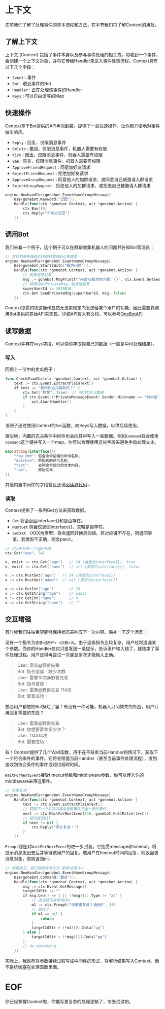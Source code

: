 # 上下文
先前我们了解了处理事件的基本流程和方法，在本节我们将了解Context的用处。

## 了解上下文
上下文 (Context) 包括了事件本身以及参与事件处理的相关方。每收到一个事件，会创建一个上下文对象，并将它传给Handler来进入事件处理流程。Context具有以下几个字段：
- `Event` : 事件
- `Bot` : 收到事件的Bot
- `Handler` : 正在处理该事件的Handler
- `Keys` : 可以自由读写的Map

## 快速操作
Context基于Bot提供的API再次封装，提供了一些快速操作，让你能方便地对事件做出响应。

- `Reply` : 回复，仅限消息事件
- `Delete` : 撤回，仅限消息事件，机器人需要有权限
- `Kick` : 踢出，仅限消息事件，机器人需要有权限
- `Ban` : 禁言，仅限消息事件，机器人需要有权限
- `ApproveFriendRequest` : 同意加好友请求
- `RejectFriendRequest` : 拒绝加好友请求
- `ApproveGroupRequest` : 同意他人的加群请求、或同意自己被邀请入群请求
- `RejectGroupRequest` : 拒绝他人的加群请求、或拒绝自己被邀请入群请求

```go
engine.NewHandler(gonebot.EventNameGroupMessage).
    Use(gonebot.Keyword("涩图")).
    Handle(func(ctx *gonebot.Context, act *gonebot.Action) {
        ctx.Ban(10)
        ctx.Reply("不可以涩涩")
    })
```

## 调用Bot
我们来看一个例子，这个例子可以在群聊收集机器人的问题并告知Bot管理员：
```go
// 将在群聊中报告的问题转发给Bot管理员
engine.NewHandler(gonebot.EventNameGroupMessage).
    Use(gonebot.StartsWith("报告问题")).
    Handle(func(ctx *gonebot.Context, act *gonebot.Action) {
        // 构造消息对象
        msg := gonebot.MsgPrintf("来自%s报告的问题：{}", ctx.Event.GetSessionId(), *ctx.Event.GetMessage())
        // 调用SendPrivateMsg，私发给超管
        superUserId := 1919810
        ctx.Bot.SendPrivateMsg(superUserId, msg, false)
    })
```
Context提供的快速操作显然无法实现定向发送给某个用户的功能，因此需要靠调用Bot提供的原始API来实现。详细API暂未有文档，可以参考[OneBotAPI](https://github.com/botuniverse/onebot-11/blob/master/api/public.md)

## 读写数据
Context中存在`Keys`字段，可以供你存取你自己的数据（一般是中间处理结果）。


### 写入
回顾上一节中的卖瓜例子：
```go
func CheckZhaoCha(ctx *gonebot.Context, act *gonebot.Action) {
    text := ctx.Event.ExtractPlainText() 
    if text == "我问你这瓜保熟吗？" {
        ctx.Set("找茬", true)  // 向CTX写入数据
        if ctx.Event.(*PrivateMessageEvent).Sender.Nickname == "刘华强" {
            act.AbortHandler() 
        }
    }
}
```
该例子通过使用Context的`Set`函数，向Keys写入数据，以供后续使用。

类似地，内置的先决条件中间件也会向其中写入一些数据。例如`Command`将会使用`command`这个键并写入一个map，你可以合理使用这些字段来避免手动处理文本。
```go
map[string]interface{}{
    "raw_cmd": 包含命令前缀的命令名称,
    "matched": 匹配到的命令名称,
    "text":    去除命令部分的文本内容,
    "raw":     原始文本,
})
```
其他内置中间件的字段暂且还请[阅读源代码](https://github.com/liwh011/gonebot/blob/master/handler.go)~

### 读取
Context提供了一系列Get方法来获取数据。
- `Get` 将会返回interface{}和是否存在。
- `MustGet` 则会仅返回interface{}，忽略是否存在。
- `GetXXX` （XXX为类型）将会返回转换后的值。若对应键不存在，则返回零值。若类型不正确，则会panic。

```go
// ctx中只有一个age字段。
ctx.Set("age", 24)

v, exist := ctx.Get("age")   // 24 (类型为interface{}), true
v, exist := ctx.Get("name")  // nil (类型为interface{}), false

v := ctx.MustGet("age")   // 24 (类型为interface{})
v := ctx.MustGet("name")  // nil (类型为interface{})

v := ctx.GetInt("age")       // 24
v := ctx.GetString("age")    // panic
v := ctx.GetInt("name")      // 0
v := ctx.GetString("name")   // ""
```

## 交互增强
有时候我们往往希望能够保持状态来响应下一次内容。脑补一下这个场景：

现有一个指令为`雷普<@用户> <次数>次`。由于这条指令比较复杂，用户经常遗漏某个参数。而你的Handler仅仅只是发送一条提示，告诉用户输入错了，就结束了事件处理过程。用户还得再尝试一次甚至多次才能输入正确。
> User: 雷普@野兽先辈   
> Bot: 指令错误！缺少次数   
> User: 雷普10次@野兽先辈   
> Bot: 指令错误！   
> User: 雷普@野兽先辈 114次   
> Bot: 雷普成功！   

想必用户都想把Bot撅烂了罢！有没有一种可能，机器人只问缺失的东西，用户只用回复需要的东西？
> User: 雷普@野兽先辈   
> Bot: 你想要雷普多少次？   
> User: 114514次   
> Bot: 雷普成功！   

有！Context提供了几个Wait函数，用于在不结束当前Handler的情况下，获取下一个符合条件的事件。它将会阻塞当前Handler（甚至当前事件处理流程），直到接收到符合条件的事件或超过超时时间。

`WaitForNextEvent`接受timeout参数和middleware参数，你可以传入你的middleware来筛选事件。
```go
// 打断复读
engine.NewHandler(gonebot.EventNameGroupMessage).
    Handle(func(ctx *gonebot.Context, act *gonebot.Action) {
        text := ctx.Event.ExtractPlainText()
        // 获取下一个文字内容与当前事件完全一致的事件
        next := ctx.WaitForNextEvent(10, gonebot.FullMatch(text))
        // 超时返回nil
        if next != nil {
            ctx.Reply("禁止复读！")
        }
    })
```

`Prompt`则是对`WaitForNextEvent`的进一步封装。它接受message和timeout，将提示消息发出去后并等待该用户的回复。若用户在timeout时间内回复，则返回该消息对象，否则返回nil。
```go
// 简单起见，我们将指令简化为`雷普<@某人>`
engine.NewHandler(gonebot.EventNameGroupMessage).
    Use(gonebot.Command("雷普")).
    Handle(func(ctx *gonebot.Context, act *gonebot.Action) {
        msg := ctx.Event.GetMessage()
        targetIdStr := ""
        if msg.Len() <= 1 || (*msg)[1].Type != "at" {
            // 发送提示并等待10s
            m1 := ctx.Prompt("你要雷普谁？请@他", 10)
            // 超时了
            if m1 == nil {
                return
            }
            targetIdStr = (*m1)[0].Data["qq"]
        } else {
            targetIdStr = (*msg)[1].Data["qq"]
        }
        // do something...
    })
```
实际上，我推荐将参数接续过程写成中间件的形式，将解析结果写入Context。而不是统统塞在处理函数里面。

# EOF
你已经掌握Context啦，你能写更复杂的处理逻辑了，快去试试吧。